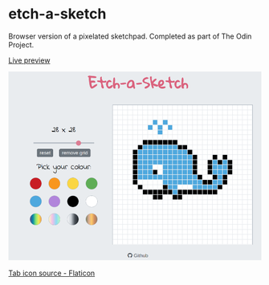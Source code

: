 # etch-a-sketch
Browser version of a pixelated sketchpad. 
Completed as part of The Odin Project.


<a href="https://yuliana-r.github.io/etch-a-sketch/" target="_blank">Live preview</a>

<img src="./images/demo.png">

<a href="https://www.flaticon.com/free-icons/sketch" target="_blank">Tab icon source - Flaticon</a>